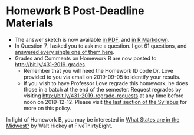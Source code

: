 # Homework B Post-Deadline Materials

- The answer sketch is now available [in PDF](https://github.com/THOMASELOVE/2019-431/blob/master/HOMEWORK/B/sketch_B.pdf), and [in R Markdown](https://github.com/THOMASELOVE/2019-431/blob/master/HOMEWORK/B/sketch_B.Rmd).
- In Question 7, I asked you to ask me a question. I got 61 questions, and [answered every single one of them here](http://bit.ly/431-2019-hwB-question7-responses).
- Grades and Comments on Homework B are now posted to http://bit.ly/431-2019-grades.
    - Remember that you will need the Homework ID code Dr. Love provided to you via email on 2019-09-05 to identify your results.
    - If you wish to have Professor Love regrade this homework, he does those in a batch at the end of the semester. Request regrades by visiting http://bit.ly/431-2019-regrade-requests at any time before noon on 2019-12-12. Please visit [the last section of the Syllabus](https://thomaselove.github.io/2019-431-syllabus/general-course-policies.html#grade-appeal-policy---request-a-review-in-december) for more on this policy.

In light of Homework B, you may be interested in [What States are in the Midwest?](https://fivethirtyeight.com/features/what-states-are-in-the-midwest/) by Walt Hickey at FiveThirtyEight.

